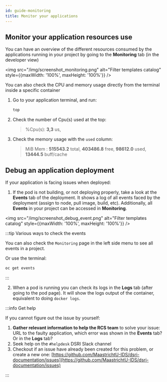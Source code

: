 ```yaml
---
id: guide-monitoring
title: Monitor your applications
---
```


## Monitor your application resources use

You can have an overview of the different resources consumed by the applications running in your project by going to the **Monitoring** tab (in the developer view)

<img src="/img/screenshot_monitoring.png" alt="Filter templates catalog" style={{maxWidth: '100%', maxHeight: '100%'}} />

You can also check the CPU and memory usage directly from the terminal inside a specific container

1. Go to your application terminal, and run:

   ```bash
   top
   ```

2. Check the number of Cpu(s) used at the top:

   > %Cpu(s):  **3,3** us,

3. Check the memory usage with the `used` column:

   > MiB Mem : **515543.2** total,   **403486.8** free,  **98612.0** used,  **13444.5** buff/cache

## Debug an application deployment

If your application is facing issues when deployed:

1. If the pod is not building, or not deploying properly, take a look at the **Events** tab of the deployment. It shows a log of all events faced by the deployment (assign to node, pull image, build, etc). Additionally, all **Events** in your project can be accessed in **Monitoring**.

<img src="/img/screenshot_debug_event.png" alt="Filter templates catalog" style={{maxWidth: '100%', maxHeight: '100%'}} />

:::tip Various ways to check the events

You can also check the `Monitoring` page in the left side menu to see all events in a project.

Or use the terminal:

```bash
oc get events
```

:::

2. When a pod is running you can check its logs in the **Logs** tab (after going to the pod page). It will show the logs output of the container, equivalent to doing `docker logs`.

:::info Get help

If you cannot figure out the issue by yourself:

1. **Gather relevant information to help the RCS team** to solve your issue: URL to the faulty application, which error was shown in the **Events** tab? Or in the **Logs** tab?
2. Seek help on the `#helpdesk` DSRI Slack channel
3. Checkout if an issue have already been created for this problem, or create a new one: [https://github.com/MaastrichtU-IDS/dsri-documentation/issues](https://github.com/MaastrichtU-IDS/dsri-documentation/issues)

:::
